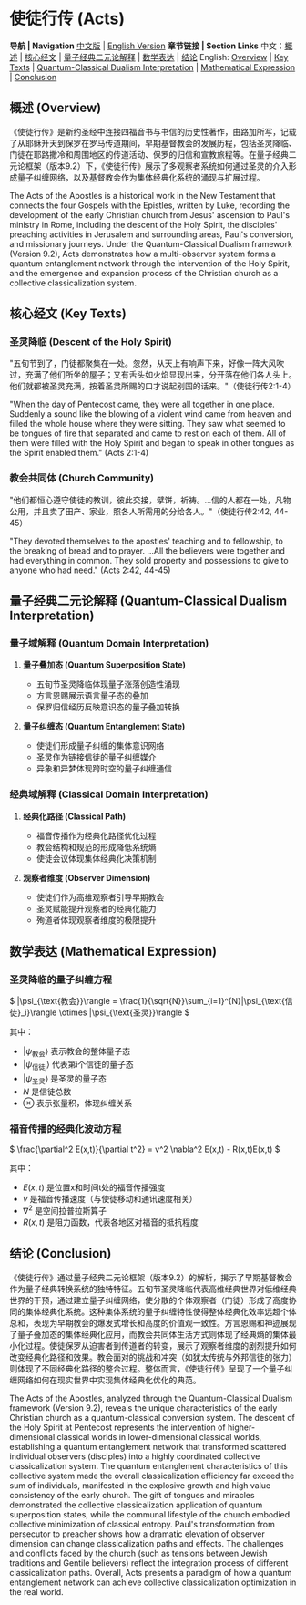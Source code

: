 # 使徒行传 (Acts)

**导航 | Navigation**
[中文版](#使徒行传解析) | [English Version](#acts-analysis)
**章节链接 | Section Links**
中文：[概述](#概述-overview) | [核心经文](#核心经文-key-texts) | [量子经典二元论解释](#量子经典二元论解释-quantum-classical-dualism-interpretation) | [数学表达](#数学表达-mathematical-expression) | [结论](#结论-conclusion)
English: [Overview](#概述-overview) | [Key Texts](#核心经文-key-texts) | [Quantum-Classical Dualism Interpretation](#量子经典二元论解释-quantum-classical-dualism-interpretation) | [Mathematical Expression](#数学表达-mathematical-expression) | [Conclusion](#结论-conclusion)

## 概述 (Overview)

《使徒行传》是新约圣经中连接四福音书与书信的历史性著作，由路加所写，记载了从耶稣升天到保罗在罗马传道期间，早期基督教会的发展历程，包括圣灵降临、门徒在耶路撒冷和周围地区的传道活动、保罗的归信和宣教旅程等。在量子经典二元论框架（版本9.2）下，《使徒行传》展示了多观察者系统如何通过圣灵的介入形成量子纠缠网络，以及基督教会作为集体经典化系统的涌现与扩展过程。

The Acts of the Apostles is a historical work in the New Testament that connects the four Gospels with the Epistles, written by Luke, recording the development of the early Christian church from Jesus' ascension to Paul's ministry in Rome, including the descent of the Holy Spirit, the disciples' preaching activities in Jerusalem and surrounding areas, Paul's conversion, and missionary journeys. Under the Quantum-Classical Dualism framework (Version 9.2), Acts demonstrates how a multi-observer system forms a quantum entanglement network through the intervention of the Holy Spirit, and the emergence and expansion process of the Christian church as a collective classicalization system.

## 核心经文 (Key Texts)

### 圣灵降临 (Descent of the Holy Spirit)
"五旬节到了，门徒都聚集在一处。忽然，从天上有响声下来，好像一阵大风吹过，充满了他们所坐的屋子；又有舌头如火焰显现出来，分开落在他们各人头上。他们就都被圣灵充满，按着圣灵所赐的口才说起别国的话来。"（使徒行传2:1-4）

"When the day of Pentecost came, they were all together in one place. Suddenly a sound like the blowing of a violent wind came from heaven and filled the whole house where they were sitting. They saw what seemed to be tongues of fire that separated and came to rest on each of them. All of them were filled with the Holy Spirit and began to speak in other tongues as the Spirit enabled them." (Acts 2:1-4)

### 教会共同体 (Church Community)
"他们都恒心遵守使徒的教训，彼此交接，擘饼，祈祷。...信的人都在一处，凡物公用，并且卖了田产、家业，照各人所需用的分给各人。"（使徒行传2:42, 44-45）

"They devoted themselves to the apostles' teaching and to fellowship, to the breaking of bread and to prayer. ...All the believers were together and had everything in common. They sold property and possessions to give to anyone who had need." (Acts 2:42, 44-45)

## 量子经典二元论解释 (Quantum-Classical Dualism Interpretation)

### 量子域解释 (Quantum Domain Interpretation)
1. **量子叠加态 (Quantum Superposition State)**
   - 五旬节圣灵降临体现量子涨落创造性涌现
   - 方言恩赐展示语言量子态的叠加
   - 保罗归信经历反映意识态的量子叠加转换

2. **量子纠缠态 (Quantum Entanglement State)**
   - 使徒们形成量子纠缠的集体意识网络
   - 圣灵作为链接信徒的量子纠缠媒介
   - 异象和异梦体现跨时空的量子纠缠通信

### 经典域解释 (Classical Domain Interpretation)
1. **经典化路径 (Classical Path)**
   - 福音传播作为经典化路径优化过程
   - 教会结构和规范的形成降低系统熵
   - 使徒会议体现集体经典化决策机制

2. **观察者维度 (Observer Dimension)**
   - 使徒们作为高维观察者引导早期教会
   - 圣灵赋能提升观察者的经典化能力
   - 殉道者体现观察者维度的极限提升

## 数学表达 (Mathematical Expression)

### 圣灵降临的量子纠缠方程

$`
|\psi_{\text{教会}}\rangle = \frac{1}{\sqrt{N}}\sum_{i=1}^{N}|\psi_{\text{信徒}_i}\rangle \otimes |\psi_{\text{圣灵}}\rangle
`$

其中：
- $`|\psi_{\text{教会}}\rangle`$ 表示教会的整体量子态
- $`|\psi_{\text{信徒}_i}\rangle`$ 代表第i个信徒的量子态
- $`|\psi_{\text{圣灵}}\rangle`$ 是圣灵的量子态
- $`N`$ 是信徒总数
- $`\otimes`$ 表示张量积，体现纠缠关系

### 福音传播的经典化波动方程

$`
\frac{\partial^2 E(x,t)}{\partial t^2} = v^2 \nabla^2 E(x,t) - R(x,t)E(x,t)
`$

其中：
- $`E(x,t)`$ 是位置x和时间t处的福音传播强度
- $`v`$ 是福音传播速度（与使徒移动和通讯速度相关）
- $`\nabla^2`$ 是空间拉普拉斯算子
- $`R(x,t)`$ 是阻力函数，代表各地区对福音的抵抗程度

## 结论 (Conclusion)

《使徒行传》通过量子经典二元论框架（版本9.2）的解析，揭示了早期基督教会作为量子经典转换系统的独特特征。五旬节圣灵降临代表高维经典世界对低维经典世界的干预，通过建立量子纠缠网络，使分散的个体观察者（门徒）形成了高度协同的集体经典化系统。这种集体系统的量子纠缠特性使得整体经典化效率远超个体总和，表现为早期教会的爆发式增长和高度的价值观一致性。方言恩赐和神迹展现了量子叠加态的集体经典化应用，而教会共同体生活方式则体现了经典熵的集体最小化过程。使徒保罗从迫害者到传道者的转变，展示了观察者维度的剧烈提升如何改变经典化路径和效果。教会面对的挑战和冲突（如犹太传统与外邦信徒的张力）则体现了不同经典化路径的整合过程。整体而言，《使徒行传》呈现了一个量子纠缠网络如何在现实世界中实现集体经典化优化的典范。

The Acts of the Apostles, analyzed through the Quantum-Classical Dualism framework (Version 9.2), reveals the unique characteristics of the early Christian church as a quantum-classical conversion system. The descent of the Holy Spirit at Pentecost represents the intervention of higher-dimensional classical worlds in lower-dimensional classical worlds, establishing a quantum entanglement network that transformed scattered individual observers (disciples) into a highly coordinated collective classicalization system. The quantum entanglement characteristics of this collective system made the overall classicalization efficiency far exceed the sum of individuals, manifested in the explosive growth and high value consistency of the early church. The gift of tongues and miracles demonstrated the collective classicalization application of quantum superposition states, while the communal lifestyle of the church embodied collective minimization of classical entropy. Paul's transformation from persecutor to preacher shows how a dramatic elevation of observer dimension can change classicalization paths and effects. The challenges and conflicts faced by the church (such as tensions between Jewish traditions and Gentile believers) reflect the integration process of different classicalization paths. Overall, Acts presents a paradigm of how a quantum entanglement network can achieve collective classicalization optimization in the real world.
